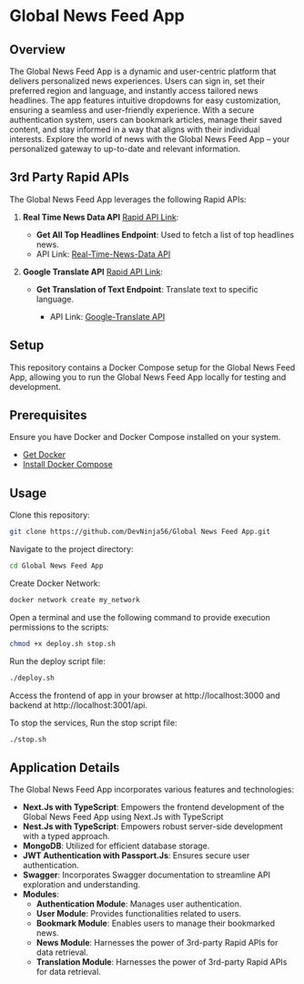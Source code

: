 # Global News Feed App

## Overview

The Global News Feed App is a dynamic and user-centric platform that delivers personalized news experiences. Users can sign in, set their preferred region and language, and instantly access tailored news headlines. The app features intuitive dropdowns for easy customization, ensuring a seamless and user-friendly experience. With a secure authentication system, users can bookmark articles, manage their saved content, and stay informed in a way that aligns with their individual interests. Explore the world of news with the Global News Feed App – your personalized gateway to up-to-date and relevant information.

## 3rd Party Rapid APIs

The Global News Feed App leverages the following Rapid APIs:

1. **Real Time News Data API** [Rapid API Link](https://rapidapi.com/letscrape-6bRBa3QguO5/api/real-time-news-data):

   - **Get All Top Headlines Endpoint**: Used to fetch a list of top headlines news.
   - API Link: [Real-Time-News-Data API](https://real-time-news-data.p.rapidapi.com/top-headlines)

2. **Google Translate API** [Rapid API Link](https://rapidapi.com/undergroundapi-undergroundapi-default/api/google-translate113):

   - **Get Translation of Text Endpoint**: Translate text to specific language.

     - API Link: [Google-Translate API](https://google-translate113.p.rapidapi.com/api/v1/translator/text)

## Setup

This repository contains a Docker Compose setup for the Global News Feed App, allowing you to run the Global News Feed App locally for testing and development.

## Prerequisites

Ensure you have Docker and Docker Compose installed on your system.

- [Get Docker](https://docs.docker.com/get-docker/)
- [Install Docker Compose](https://docs.docker.com/compose/install/)

## Usage

Clone this repository:

```bash
git clone https://github.com/DevNinja56/Global News Feed App.git
```

Navigate to the project directory:

```bash
cd Global News Feed App
```

Create Docker Network:

```bash
docker network create my_network
```

Open a terminal and use the following command to provide execution permissions to the scripts:

```bash
chmod +x deploy.sh stop.sh
```

Run the deploy script file:

```bash
./deploy.sh
```

Access the frontend of app in your browser at http://localhost:3000 and backend at http://localhost:3001/api.

To stop the services, Run the stop script file:

```bash
./stop.sh
```

## Application Details

The Global News Feed App incorporates various features and technologies:

- **Next.Js with TypeScript**: Empowers the frontend development of the Global News Feed App using Next.Js with TypeScript
- **Nest.Js with TypeScript**: Empowers robust server-side development with a typed approach.
- **MongoDB**: Utilized for efficient database storage.
- **JWT Authentication with Passport.Js**: Ensures secure user authentication.
- **Swagger**: Incorporates Swagger documentation to streamline API exploration and understanding.
- **Modules**:
  - **Authentication Module**: Manages user authentication.
  - **User Module**: Provides functionalities related to users.
  - **Bookmark Module**: Enables users to manage their bookmarked news.
  - **News Module**: Harnesses the power of 3rd-party Rapid APIs for data retrieval.
  - **Translation Module**: Harnesses the power of 3rd-party Rapid APIs for data retrieval.
